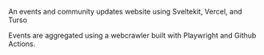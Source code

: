 An events and community updates website using Sveltekit, Vercel, and Turso

Events are aggregated using a webcrawler built with Playwright and Github Actions.
